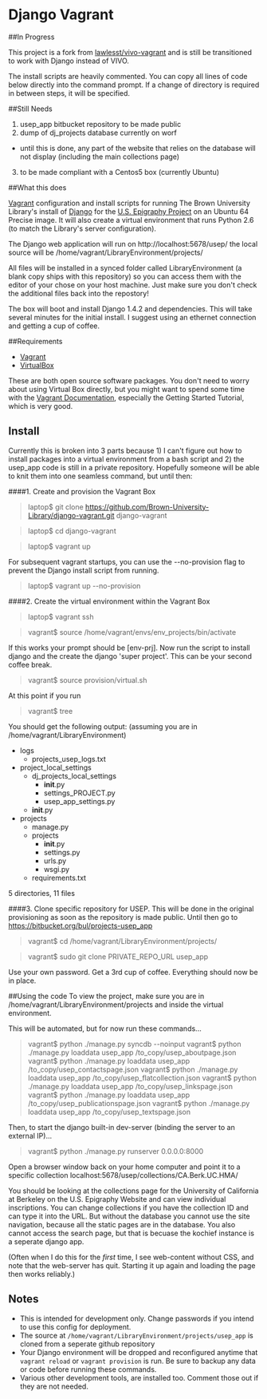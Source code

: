 # Django Vagrant

##In Progress

This project is a fork from [lawlesst/vivo-vagrant](https://github.com/lawlesst/vivo-vagrant) and is still be transitioned to work with Django instead of VIVO.

The install scripts are heavily commented.  You can copy all lines of code below directly into the command prompt.  If a change of directory is required in between steps, it will be specified.

##Still Needs
1. usep_app bitbucket repository to be made public
2. dump of dj_projects database currently on worf
  - until this is done, any part of the website that relies on the database will not display (including the main collections page)
3. to be made compliant with a Centos5 box (currently Ubuntu)

##What this does

[Vagrant](http://www.vagrantup.com/) configuration and install scripts for running The Brown University Library's install of [Django](http://djangoproject.org) for the [U.S. Epigraphy Project](http://library.brown.edu/projects/usep/collections/) on an Ubuntu 64 Precise image. It will also create a virtual environment that runs Python 2.6 (to match the Library's server configuration).

The Django web application will run on http://localhost:5678/usep/ the local source will be /home/vagrant/LibraryEnvironment/projects/

All files will be installed in a synced folder called LibraryEnvironment (a blank copy ships with this repository) so you can access them with the editor of your chose on your host machine.  Just make sure you don't check the additional files back into the repostory!

The box will boot and install Django 1.4.2 and dependencies.  This will take several minutes for the initial install.  I suggest using an ethernet connection and getting a cup of coffee.

##Requirements

- [Vagrant](http://www.vagrantup.com/)
- [VirtualBox](https://www.virtualbox.org/)

These are both open source software packages.  You don't need to worry about using Virtual Box directly, but you might want to spend some time with the [Vagrant Documentation](http://docs.vagrantup.com/v2/), especially the Getting Started Tutorial, which is very good.

## Install

Currently this is broken into 3 parts because 1) I can't figure out how to install packages into a virtual environment from a bash script and 2) the usep_app code is still in a private repository.  Hopefully someone will be able to knit them into one seamless command, but until then:

####1. Create and provision the Vagrant Box
> laptop$ git clone https://github.com/Brown-University-Library/django-vagrant.git django-vagrant

> laptop$ cd django-vagrant

> laptop$ vagrant up

For subsequent vagrant startups, you can use the --no-provision flag to prevent the Django install script from running.

> laptop$ vagrant up --no-provision

####2. Create the virtual environment within the Vagrant Box

> laptop$ vagrant ssh

> vagrant$ source /home/vagrant/envs/env_projects/bin/activate

If this works your prompt should be [env-prj].  Now run the script to install django and the create the django 'super project'.  This can be your second coffee break.
> vagrant$ source provision/virtual.sh

At this point if you run
> vagrant$ tree

 You should get the following output:
(assuming you are in /home/vagrant/LibraryEnvironment)

- logs
   - projects_usep_logs.txt
- project_local_settings
   - dj_projects_local_settings
      - __init__.py
      - settings_PROJECT.py
      - usep_app_settings.py
   - __init__.py
- projects
    - manage.py
    - projects
       - __init__.py
       - settings.py
       - urls.py
       - wsgi.py
    - requirements.txt

5 directories, 11 files

####3. Clone specific repository for USEP.
This will be done in the original provisioning as soon as the repository is made public.  Until then go to https://bitbucket.org/bul/projects-usep_app

> vagrant$ cd /home/vagrant/LibraryEnvironment/projects/

> vagrant$ sudo git clone PRIVATE_REPO_URL usep_app

Use your own password.  Get a 3rd cup of coffee.
Everything should now be in place.

##Using the code
To view the project, make sure you are in /home/vagrant/LibraryEnvironment/projects and inside the virtual environment.

This will be automated, but for now run these commands...

> vagrant$ python ./manage.py syncdb --noinput
> vagrant$ python ./manage.py loaddata usep_app /to_copy/usep_aboutpage.json
> vagrant$ python ./manage.py loaddata usep_app /to_copy/usep_contactspage.json
> vagrant$ python ./manage.py loaddata usep_app /to_copy/usep_flatcollection.json
> vagrant$ python ./manage.py loaddata usep_app /to_copy/usep_linkspage.json
> vagrant$ python ./manage.py loaddata usep_app /to_copy/usep_publicationspage.json
> vagrant$ python ./manage.py loaddata usep_app /to_copy/usep_textspage.json

Then, to start the django built-in dev-server (binding the server to an external IP)...
> vagrant$ python ./manage.py runserver 0.0.0.0:8000

Open a browser window back on your home computer and point it to a specific collection localhost:5678/usep/collections/CA.Berk.UC.HMA/

You should be looking at the collections page for the University of California at Berkeley on the U.S. Epigraphy Website and can view individual inscriptions.  You can change collections if you have the collection ID and can type it into the URL.  But without the database you cannot use the site navigation, because all the static pages are in the database.  You also cannot access the search page, but that is becuase the kochief instance is a seperate django app.

(Often when I do this for the _first_ time, I see web-content without CSS, and note that the web-server has quit. Starting it up again and loading the page then works reliably.)

## Notes
 * This is intended for development only.  Change passwords if you intend to use this config for deployment.
 * The source at `/home/vagrant/LibraryEnvironment/projects/usep_app` is cloned from a seperate github repository
 * Your Django environment will be dropped and reconfigured anytime that `vagrant reload` or `vagrant provision` is run.  Be sure to backup any data or code before running these commands.
 * Various other development tools, are installed too.  Comment those out if they are not needed.

